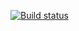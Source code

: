 [![Build status](https://ci.appveyor.com/api/projects/status/1ucc2fi3feic6poe?svg=true)](https://ci.appveyor.com/project/Grafskii/task-15)